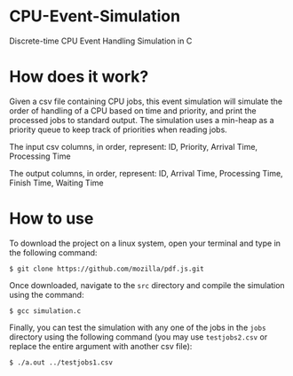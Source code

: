 # CPU-Event-Simulation
Discrete-time CPU Event Handling Simulation in C

# How does it work?
Given a csv file containing CPU jobs, this event simulation will simulate the order of handling of a CPU based on time and priority, and print the processed jobs to standard output. The simulation uses a min-heap as a priority queue to keep track of priorities when reading jobs.

The input csv columns, in order, represent:
ID, Priority, Arrival Time, Processing Time

The output columns, in order, represent:
ID, Arrival Time, Processing Time, Finish Time, Waiting Time

# How to use
To download the project on a linux system, open your terminal and type in the following command:
    
    $ git clone https://github.com/mozilla/pdf.js.git
    
Once downloaded, navigate to the ``src`` directory and compile the simulation using the command:
    
    $ gcc simulation.c

Finally, you can test the simulation with any one of the jobs in the ``jobs`` directory using the following command (you may use ``testjobs2.csv`` or replace the entire argument with another csv file):

    $ ./a.out ../testjobs1.csv

